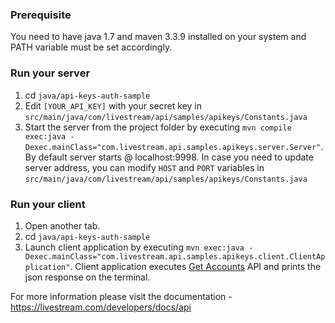 ### Prerequisite

You need to have java 1.7 and maven 3.3.9 installed on your system and PATH variable must be set accordingly.

### Run your server

1. cd `java/api-keys-auth-sample`
2. Edit `[YOUR_API_KEY]` with your secret key in `src/main/java/com/livestream/api/samples/apikeys/Constants.java`
3. Start the server from the project folder by executing `mvn compile exec:java -Dexec.mainClass="com.livestream.api.samples.apikeys.server.Server"`. By default server starts @ localhost:9998. In case you need to update server address, you can modify `HOST` and `PORT` variables in `src/main/java/com/livestream/api/samples/apikeys/Constants.java`

### Run your client

1. Open another tab.
2. cd `java/api-keys-auth-sample`
3. Launch client application by executing `mvn exec:java -Dexec.mainClass="com.livestream.api.samples.apikeys.client.ClientApplication"`. Client application executes [Get Accounts](https://livestream.com/developers/docs/api#get-accounts) API and prints the json response on the terminal.

For more information please visit the documentation - https://livestream.com/developers/docs/api
